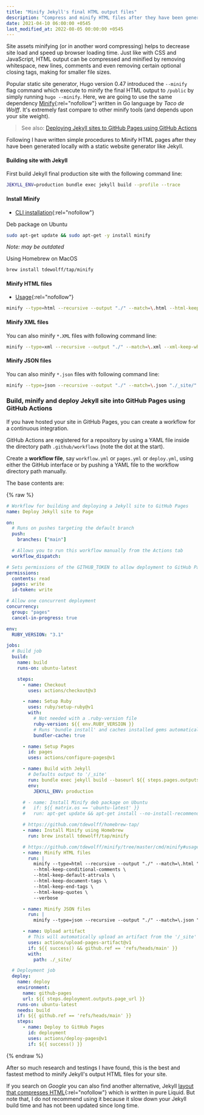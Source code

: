 ```yaml
---
title: "Minify Jekyll's final HTML output files"
description: "Compress and minify HTML files after they have been generated locally with a static website generator like Jekyll."
date: 2021-04-10 06:00:00 +0545
last_modified_at: 2022-08-05 00:00:00 +0545
---
```


Site assets minifying (or in another word compressing) helps to decrease site load and speed up browser loading time. Just like with CSS and JavaScript, HTML output can be compressed and minified by removing whitespace, new lines, comments and even removing certain optional closing tags, making for smaller file sizes.

Popular static site generator, Hugo version 0.47 introduced the `--minify` flag command which execute to minify the final HTML output to `/public` by simply running `hugo --minify`. Here, we are going to use the same dependency [Minify](https://github.com/tdewolff/minify){:rel="nofollow"} written in Go language by _Taco de Wolff_. It's extremely fast compare to other minify tools (and depends upon your site weight).

> See also: [Deploying Jekyll sites to GitHub Pages using GitHub Actions](/deploying-jekyll-sites-to-github-pages-using-github-actions/)

Following I have written simple procedures to Minify HTML pages after they have been generated locally with a static website generator like Jekyll.

#### Building site with Jekyll

First build Jekyll final production site with the following command line:

```bash
JEKYLL_ENV=production bundle exec jekyll build --profile --trace
```

#### Install Minify

- [CLI installation](https://github.com/tdewolff/minify/tree/master/cmd/minify#installation){:rel="nofollow"}

Deb package on Ubuntu

```bash
sudo apt-get update && sudo apt-get -y install minify
```
_Note: may be outdated_

Using Homebrew on MacOS

```bash
brew install tdewolff/tap/minify
```

#### Minify HTML files

- [Usage](https://github.com/tdewolff/minify/tree/master/cmd/minify#usage){:rel="nofollow"}

```bash
minify --type=html --recursive --output "./" --match=\.html --html-keep-conditional-comments --html-keep-default-attrvals --html-keep-document-tags --html-keep-end-tags --html-keep-quotes "./_site/" --verbose
```

#### Minify XML files

You can also minify `*.XML` files with following command line:

```bash
minify --type=xml --recursive --output "./" --match=\.xml --xml-keep-whitespace "./_site/" --verbose || true
```

#### Minify JSON files

You can also minify `*.json` files with following command line:

```bash
minify --type=json --recursive --output "./" --match=\.json "./_site/" --verbose || true
```

### Build, minify and deploy Jekyll site into GitHub Pages using GitHub Actions

If you have hosted your site in GitHub Pages, you can create a workflow for a continuous integration.

GitHub Actions are registered for a repository by using a YAML file inside the directory path `.github/workflows` (note the dot at the start).

Create a **workflow file**, say `workflow.yml` or `pages.yml` or `deploy.yml`, using either the GitHub interface or by pushing a YAML file to the workflow directory path manually.

The base contents are:

{% raw %}

```yml
# Workflow for building and deploying a Jekyll site to GitHub Pages
name: Deploy Jekyll site to Page

on:
  # Runs on pushes targeting the default branch
  push:
    branches: ["main"]

  # Allows you to run this workflow manually from the Actions tab
  workflow_dispatch:

# Sets permissions of the GITHUB_TOKEN to allow deployment to GitHub Pages
permissions:
  contents: read
  pages: write
  id-token: write

# Allow one concurrent deployment
concurrency:
  group: "pages"
  cancel-in-progress: true

env:
  RUBY_VERSION: "3.1"

jobs:
  # Build job
  build:
    name: build
    runs-on: ubuntu-latest

    steps:
      - name: Checkout
        uses: actions/checkout@v3

      - name: Setup Ruby
        uses: ruby/setup-ruby@v1
        with:
          # Not needed with a .ruby-version file
          ruby-version: ${{ env.RUBY_VERSION }}
          # Runs 'bundle install' and caches installed gems automatically
          bundler-cache: true

      - name: Setup Pages
        id: pages
        uses: actions/configure-pages@v1

      - name: Build with Jekyll
        # Defaults output to '/_site'
        run: bundle exec jekyll build --baseurl ${{ steps.pages.outputs.base_path }} --profile --trace
        env:
          JEKYLL_ENV: production

      # - name: Install Minify deb package on Ubuntu
      #   if: ${{ matrix.os == 'ubuntu-latest' }}
      #   run: apt-get update && apt-get install --no-install-recommends --yes minify

      # https://github.com/tdewolff/homebrew-tap/
      - name: Install Minify using Homebrew
        run: brew install tdewolff/tap/minify

      # https://github.com/tdewolff/minify/tree/master/cmd/minify#usage
      - name: Minify HTML files
        run: |
          minify --type=html --recursive --output "./" --match=\.html "./_site/" \
          --html-keep-conditional-comments \
          --html-keep-default-attrvals \
          --html-keep-document-tags \
          --html-keep-end-tags \
          --html-keep-quotes \
          --verbose

      - name: Minify JSON files
        run: |
          minify --type=json --recursive --output "./" --match=\.json "./_site/" --verbose || true

      - name: Upload artifact
        # This will automatically upload an artifact from the '/_site' directory
        uses: actions/upload-pages-artifact@v1
        if: ${{ success() && github.ref == 'refs/heads/main' }}
        with:
          path: ./_site/

  # Deployment job
  deploy:
    name: deploy
    environment:
      name: github-pages
      url: ${{ steps.deployment.outputs.page_url }}
    runs-on: ubuntu-latest
    needs: build
    if: ${{ github.ref == 'refs/heads/main' }}
    steps:
      - name: Deploy to GitHub Pages
        id: deployment
        uses: actions/deploy-pages@v1
        if: ${{ success() }}
```

{% endraw %}

After so much research and testings I have found, this is the best and fastest method to minify Jekyll's output HTML files for your site.

If you search on _Google_ you can also find another alternative, Jekyll [layout that compresses HTML](https://github.com/penibelst/jekyll-compress-html){:rel="nofollow"} which is written in pure Liquid. But note that, I do not recommend using it because it slow down your Jekyll build time and has not been updated since long time.
